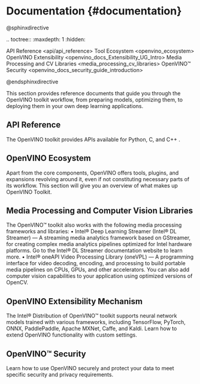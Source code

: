 # Documentation {#documentation}

@sphinxdirective

.. toctree::
   :maxdepth: 1
   :hidden:

   API Reference <api/api_reference>
   Tool Ecosystem <openvino_ecosystem>
   OpenVINO Extensibility <openvino_docs_Extensibility_UG_Intro>
   Media Processing and CV Libraries <media_processing_cv_libraries>
   OpenVINO™ Security <openvino_docs_security_guide_introduction>

@endsphinxdirective


This section provides reference documents that guide you through the OpenVINO toolkit workflow, from preparing models, optimizing them, to deploying them in your own deep learning applications.


## API Reference

The OpenVINO toolkit provides APIs available for Python, C, and C++ . 

## OpenVINO Ecosystem

Apart from the core components, OpenVINO offers tools, plugins, and expansions revolving around it, even if not constituting necessary parts of its workflow. This section will give you an overview of what makes up OpenVINO Toolkit.

## Media Processing and Computer Vision Libraries

The OpenVINO™ toolkit also works with the following media processing frameworks and libraries:
	• Intel® Deep Learning Streamer (Intel® DL Streamer) — A streaming media analytics framework based on GStreamer, for creating complex media analytics pipelines optimized for Intel hardware platforms. Go to the Intel® DL Streamer documentation website to learn more.
	• Intel® oneAPI Video Processing Library (oneVPL) — A programming interface for video decoding, encoding, and processing to build portable media pipelines on CPUs, GPUs, and other accelerators.
You can also add computer vision capabilities to your application using optimized versions of OpenCV.

## OpenVINO Extensibility Mechanism

The Intel® Distribution of OpenVINO™ toolkit supports neural network models trained with various frameworks, including TensorFlow, PyTorch, ONNX, PaddlePaddle, Apache MXNet, Caffe, and Kaldi. Learn how to extend OpenVINO functionality with custom settings. 

## OpenVINO™ Security

Learn how to use OpenVINO securely and protect your data to meet specific security and privacy requirements. 
